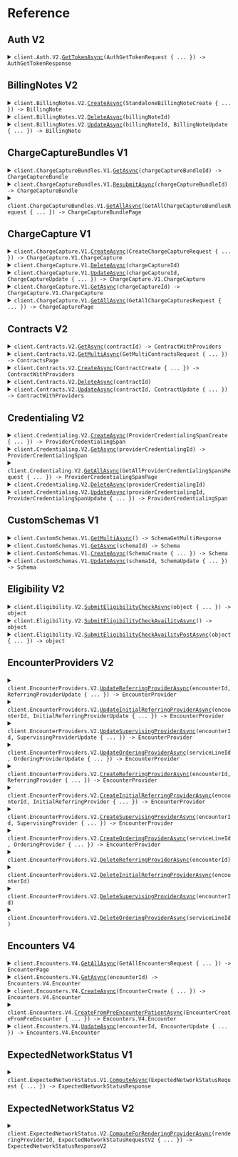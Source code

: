 # Reference
## Auth V2
<details><summary><code>client.Auth.V2.<a href="/src/Candid.Net/Auth/V2/V2Client.cs">GetTokenAsync</a>(AuthGetTokenRequest { ... }) -> AuthGetTokenResponse</code></summary>
<dl>
<dd>

#### 📝 Description

<dl>
<dd>

<dl>
<dd>

<Callout intent="info">
Candid Health SDKs automatically handle authentication workflows after configuring them with the `client_id` and
`client_secret`.
</Callout>

Candid Health utilizes the [OAuth 2.0 bearer token authentication scheme](https://developer.mozilla.org/en-US/docs/Web/HTTP/Authentication) in our auth flow. You obtain the bearer token for all
subsequent API requests via the `/auth/token` endpoint defined below, which requires you to provide your `client_id` and `client_secret`. Your `client_id` and `client_secret` can be [generated](https://support.joincandidhealth.com/hc/en-us/articles/23065219476244--Generating-Candid-API-Keys) from the "Users & Credentials" tab by your org admin.

The bearer token is a signed [JWT](https://jwt.io/). The public key for the JWT can be found [here](https://candidhealth.auth0.com/pem) for any verification workflows.

The bearer token should be provided in the `Authorization` header for all subsequent API calls.

<Callout intent="warning">
The bearer token expires 5 hours after it has been created. After it has expired, the client will receive an "HTTP 401
Unauthorized" error, at which point the client should generate a new token. It is important that tokens be reused between
requests; if the client attempts to generate a token too often, it will be rate-limited and will receive an `HTTP 429 Too Many Requests` error.
</Callout>
</dd>
</dl>
</dd>
</dl>

#### 🔌 Usage

<dl>
<dd>

<dl>
<dd>

```csharp
await client.Auth.V2.GetTokenAsync(
    new AuthGetTokenRequest { ClientId = "YOUR_CLIENT_ID", ClientSecret = "YOUR_CLIENT_SECRET" }
);
```
</dd>
</dl>
</dd>
</dl>

#### ⚙️ Parameters

<dl>
<dd>

<dl>
<dd>

**request:** `AuthGetTokenRequest` 
    
</dd>
</dl>
</dd>
</dl>


</dd>
</dl>
</details>

## BillingNotes V2
<details><summary><code>client.BillingNotes.V2.<a href="/src/Candid.Net/BillingNotes/V2/V2Client.cs">CreateAsync</a>(StandaloneBillingNoteCreate { ... }) -> BillingNote</code></summary>
<dl>
<dd>

#### 🔌 Usage

<dl>
<dd>

<dl>
<dd>

```csharp
await client.BillingNotes.V2.CreateAsync(
    new StandaloneBillingNoteCreate
    {
        EncounterId = "d5e9c84f-c2b2-4bf4-b4b0-7ffd7a9ffc32",
        Text = "string",
    }
);
```
</dd>
</dl>
</dd>
</dl>

#### ⚙️ Parameters

<dl>
<dd>

<dl>
<dd>

**request:** `StandaloneBillingNoteCreate` 
    
</dd>
</dl>
</dd>
</dl>


</dd>
</dl>
</details>

<details><summary><code>client.BillingNotes.V2.<a href="/src/Candid.Net/BillingNotes/V2/V2Client.cs">DeleteAsync</a>(billingNoteId)</code></summary>
<dl>
<dd>

#### 🔌 Usage

<dl>
<dd>

<dl>
<dd>

```csharp
await client.BillingNotes.V2.DeleteAsync("d5e9c84f-c2b2-4bf4-b4b0-7ffd7a9ffc32");
```
</dd>
</dl>
</dd>
</dl>

#### ⚙️ Parameters

<dl>
<dd>

<dl>
<dd>

**billingNoteId:** `string` 
    
</dd>
</dl>
</dd>
</dl>


</dd>
</dl>
</details>

<details><summary><code>client.BillingNotes.V2.<a href="/src/Candid.Net/BillingNotes/V2/V2Client.cs">UpdateAsync</a>(billingNoteId, BillingNoteUpdate { ... }) -> BillingNote</code></summary>
<dl>
<dd>

#### 🔌 Usage

<dl>
<dd>

<dl>
<dd>

```csharp
await client.BillingNotes.V2.UpdateAsync(
    "d5e9c84f-c2b2-4bf4-b4b0-7ffd7a9ffc32",
    new BillingNoteUpdate { Text = "string" }
);
```
</dd>
</dl>
</dd>
</dl>

#### ⚙️ Parameters

<dl>
<dd>

<dl>
<dd>

**billingNoteId:** `string` 
    
</dd>
</dl>

<dl>
<dd>

**request:** `BillingNoteUpdate` 
    
</dd>
</dl>
</dd>
</dl>


</dd>
</dl>
</details>

## ChargeCaptureBundles V1
<details><summary><code>client.ChargeCaptureBundles.V1.<a href="/src/Candid.Net/ChargeCaptureBundles/V1/V1Client.cs">GetAsync</a>(chargeCaptureBundleId) -> ChargeCaptureBundle</code></summary>
<dl>
<dd>

#### 🔌 Usage

<dl>
<dd>

<dl>
<dd>

```csharp
await client.ChargeCaptureBundles.V1.GetAsync("d5e9c84f-c2b2-4bf4-b4b0-7ffd7a9ffc32");
```
</dd>
</dl>
</dd>
</dl>

#### ⚙️ Parameters

<dl>
<dd>

<dl>
<dd>

**chargeCaptureBundleId:** `string` 
    
</dd>
</dl>
</dd>
</dl>


</dd>
</dl>
</details>

<details><summary><code>client.ChargeCaptureBundles.V1.<a href="/src/Candid.Net/ChargeCaptureBundles/V1/V1Client.cs">ResubmitAsync</a>(chargeCaptureBundleId) -> ChargeCaptureBundle</code></summary>
<dl>
<dd>

#### 🔌 Usage

<dl>
<dd>

<dl>
<dd>

```csharp
await client.ChargeCaptureBundles.V1.ResubmitAsync("d5e9c84f-c2b2-4bf4-b4b0-7ffd7a9ffc32");
```
</dd>
</dl>
</dd>
</dl>

#### ⚙️ Parameters

<dl>
<dd>

<dl>
<dd>

**chargeCaptureBundleId:** `string` 
    
</dd>
</dl>
</dd>
</dl>


</dd>
</dl>
</details>

<details><summary><code>client.ChargeCaptureBundles.V1.<a href="/src/Candid.Net/ChargeCaptureBundles/V1/V1Client.cs">GetAllAsync</a>(GetAllChargeCaptureBundlesRequest { ... }) -> ChargeCaptureBundlePage</code></summary>
<dl>
<dd>

#### 🔌 Usage

<dl>
<dd>

<dl>
<dd>

```csharp
await client.ChargeCaptureBundles.V1.GetAllAsync(
    new GetAllChargeCaptureBundlesRequest
    {
        Limit = 1,
        PageToken = "eyJ0b2tlbiI6IjEiLCJwYWdlX3Rva2VuIjoiMiJ9",
        PatientExternalId = "string",
        BundleStatus = ChargeCaptureBundleStatus.InProgress,
        ChargeStatus = ChargeCaptureStatus.Planned,
        ChargeExternalId = "string",
        DateOfService = new DateOnly(2023, 1, 15),
    }
);
```
</dd>
</dl>
</dd>
</dl>

#### ⚙️ Parameters

<dl>
<dd>

<dl>
<dd>

**request:** `GetAllChargeCaptureBundlesRequest` 
    
</dd>
</dl>
</dd>
</dl>


</dd>
</dl>
</details>

## ChargeCapture V1
<details><summary><code>client.ChargeCapture.V1.<a href="/src/Candid.Net/ChargeCapture/V1/V1Client.cs">CreateAsync</a>(CreateChargeCaptureRequest { ... }) -> ChargeCapture.V1.ChargeCapture</code></summary>
<dl>
<dd>

#### 🔌 Usage

<dl>
<dd>

<dl>
<dd>

```csharp
await client.ChargeCapture.V1.CreateAsync(
    new CreateChargeCaptureRequest
    {
        Data = new ChargeCaptureData(),
        ChargeExternalId = "string",
        EhrSourceUrl = "string",
        DateOfService = new DateOnly(2023, 1, 15),
        PatientExternalId = "string",
        Status = ChargeCaptureStatus.Planned,
    }
);
```
</dd>
</dl>
</dd>
</dl>

#### ⚙️ Parameters

<dl>
<dd>

<dl>
<dd>

**request:** `CreateChargeCaptureRequest` 
    
</dd>
</dl>
</dd>
</dl>


</dd>
</dl>
</details>

<details><summary><code>client.ChargeCapture.V1.<a href="/src/Candid.Net/ChargeCapture/V1/V1Client.cs">DeleteAsync</a>(chargeCaptureId)</code></summary>
<dl>
<dd>

#### 🔌 Usage

<dl>
<dd>

<dl>
<dd>

```csharp
await client.ChargeCapture.V1.DeleteAsync("d5e9c84f-c2b2-4bf4-b4b0-7ffd7a9ffc32");
```
</dd>
</dl>
</dd>
</dl>

#### ⚙️ Parameters

<dl>
<dd>

<dl>
<dd>

**chargeCaptureId:** `string` 
    
</dd>
</dl>
</dd>
</dl>


</dd>
</dl>
</details>

<details><summary><code>client.ChargeCapture.V1.<a href="/src/Candid.Net/ChargeCapture/V1/V1Client.cs">UpdateAsync</a>(chargeCaptureId, ChargeCaptureUpdate { ... }) -> ChargeCapture.V1.ChargeCapture</code></summary>
<dl>
<dd>

#### 🔌 Usage

<dl>
<dd>

<dl>
<dd>

```csharp
await client.ChargeCapture.V1.UpdateAsync(
    "d5e9c84f-c2b2-4bf4-b4b0-7ffd7a9ffc32",
    new ChargeCaptureUpdate
    {
        Data = new ChargeCaptureData(),
        ChargeExternalId = "string",
        EhrSourceUrl = "string",
        PatientExternalId = "string",
        Status = ChargeCaptureStatus.Planned,
        DateOfService = new DateOnly(2023, 1, 15),
    }
);
```
</dd>
</dl>
</dd>
</dl>

#### ⚙️ Parameters

<dl>
<dd>

<dl>
<dd>

**chargeCaptureId:** `string` 
    
</dd>
</dl>

<dl>
<dd>

**request:** `ChargeCaptureUpdate` 
    
</dd>
</dl>
</dd>
</dl>


</dd>
</dl>
</details>

<details><summary><code>client.ChargeCapture.V1.<a href="/src/Candid.Net/ChargeCapture/V1/V1Client.cs">GetAsync</a>(chargeCaptureId) -> ChargeCapture.V1.ChargeCapture</code></summary>
<dl>
<dd>

#### 🔌 Usage

<dl>
<dd>

<dl>
<dd>

```csharp
await client.ChargeCapture.V1.GetAsync("d5e9c84f-c2b2-4bf4-b4b0-7ffd7a9ffc32");
```
</dd>
</dl>
</dd>
</dl>

#### ⚙️ Parameters

<dl>
<dd>

<dl>
<dd>

**chargeCaptureId:** `string` 
    
</dd>
</dl>
</dd>
</dl>


</dd>
</dl>
</details>

<details><summary><code>client.ChargeCapture.V1.<a href="/src/Candid.Net/ChargeCapture/V1/V1Client.cs">GetAllAsync</a>(GetAllChargeCapturesRequest { ... }) -> ChargeCapturePage</code></summary>
<dl>
<dd>

#### 🔌 Usage

<dl>
<dd>

<dl>
<dd>

```csharp
await client.ChargeCapture.V1.GetAllAsync(
    new GetAllChargeCapturesRequest
    {
        Limit = 1,
        PageToken = "eyJ0b2tlbiI6IjEiLCJwYWdlX3Rva2VuIjoiMiJ9",
        PatientExternalId = "string",
        Status = ChargeCaptureStatus.Planned,
        ChargeExternalId = "string",
        DateOfService = new DateOnly(2023, 1, 15),
    }
);
```
</dd>
</dl>
</dd>
</dl>

#### ⚙️ Parameters

<dl>
<dd>

<dl>
<dd>

**request:** `GetAllChargeCapturesRequest` 
    
</dd>
</dl>
</dd>
</dl>


</dd>
</dl>
</details>

## Contracts V2
<details><summary><code>client.Contracts.V2.<a href="/src/Candid.Net/Contracts/V2/V2Client.cs">GetAsync</a>(contractId) -> ContractWithProviders</code></summary>
<dl>
<dd>

#### 🔌 Usage

<dl>
<dd>

<dl>
<dd>

```csharp
await client.Contracts.V2.GetAsync("d5e9c84f-c2b2-4bf4-b4b0-7ffd7a9ffc32");
```
</dd>
</dl>
</dd>
</dl>

#### ⚙️ Parameters

<dl>
<dd>

<dl>
<dd>

**contractId:** `string` 
    
</dd>
</dl>
</dd>
</dl>


</dd>
</dl>
</details>

<details><summary><code>client.Contracts.V2.<a href="/src/Candid.Net/Contracts/V2/V2Client.cs">GetMultiAsync</a>(GetMultiContractsRequest { ... }) -> ContractsPage</code></summary>
<dl>
<dd>

#### 🔌 Usage

<dl>
<dd>

<dl>
<dd>

```csharp
await client.Contracts.V2.GetMultiAsync(
    new GetMultiContractsRequest
    {
        PageToken = "eyJ0b2tlbiI6IjEiLCJwYWdlX3Rva2VuIjoiMiJ9",
        Limit = 1,
        ContractingProviderId = "d5e9c84f-c2b2-4bf4-b4b0-7ffd7a9ffc32",
        RenderingProviderIds = ["d5e9c84f-c2b2-4bf4-b4b0-7ffd7a9ffc32"],
        PayerNames = ["string"],
        States = [State.Aa],
        ContractStatus = ContractStatus.Pending,
    }
);
```
</dd>
</dl>
</dd>
</dl>

#### ⚙️ Parameters

<dl>
<dd>

<dl>
<dd>

**request:** `GetMultiContractsRequest` 
    
</dd>
</dl>
</dd>
</dl>


</dd>
</dl>
</details>

<details><summary><code>client.Contracts.V2.<a href="/src/Candid.Net/Contracts/V2/V2Client.cs">CreateAsync</a>(ContractCreate { ... }) -> ContractWithProviders</code></summary>
<dl>
<dd>

#### 📝 Description

<dl>
<dd>

<dl>
<dd>

Creates a new contract within the user's current organization
</dd>
</dl>
</dd>
</dl>

#### 🔌 Usage

<dl>
<dd>

<dl>
<dd>

```csharp
await client.Contracts.V2.CreateAsync(
    new ContractCreate
    {
        ContractingProviderId = "d5e9c84f-c2b2-4bf4-b4b0-7ffd7a9ffc32",
        RenderingProviderIds = new HashSet<string>() { "d5e9c84f-c2b2-4bf4-b4b0-7ffd7a9ffc32" },
        PayerUuid = "d5e9c84f-c2b2-4bf4-b4b0-7ffd7a9ffc32",
        EffectiveDate = "string",
        ExpirationDate = "string",
        Regions = new RegionStates(),
        ContractStatus = ContractStatus.Pending,
        AuthorizedSignatory = new AuthorizedSignatory
        {
            FirstName = "string",
            LastName = "string",
            Title = "string",
            Email = "string",
            Phone = "string",
            Fax = "string",
        },
        CommercialInsuranceTypes = "no-properties-union",
        MedicareInsuranceTypes = "no-properties-union",
        MedicaidInsuranceTypes = "no-properties-union",
    }
);
```
</dd>
</dl>
</dd>
</dl>

#### ⚙️ Parameters

<dl>
<dd>

<dl>
<dd>

**request:** `ContractCreate` 
    
</dd>
</dl>
</dd>
</dl>


</dd>
</dl>
</details>

<details><summary><code>client.Contracts.V2.<a href="/src/Candid.Net/Contracts/V2/V2Client.cs">DeleteAsync</a>(contractId)</code></summary>
<dl>
<dd>

#### 🔌 Usage

<dl>
<dd>

<dl>
<dd>

```csharp
await client.Contracts.V2.DeleteAsync("d5e9c84f-c2b2-4bf4-b4b0-7ffd7a9ffc32");
```
</dd>
</dl>
</dd>
</dl>

#### ⚙️ Parameters

<dl>
<dd>

<dl>
<dd>

**contractId:** `string` 
    
</dd>
</dl>
</dd>
</dl>


</dd>
</dl>
</details>

<details><summary><code>client.Contracts.V2.<a href="/src/Candid.Net/Contracts/V2/V2Client.cs">UpdateAsync</a>(contractId, ContractUpdate { ... }) -> ContractWithProviders</code></summary>
<dl>
<dd>

#### 🔌 Usage

<dl>
<dd>

<dl>
<dd>

```csharp
await client.Contracts.V2.UpdateAsync(
    "d5e9c84f-c2b2-4bf4-b4b0-7ffd7a9ffc32",
    new ContractUpdate
    {
        RenderingProviderIds = new HashSet<string>() { "d5e9c84f-c2b2-4bf4-b4b0-7ffd7a9ffc32" },
        EffectiveDate = "string",
        ExpirationDate = "string",
        Regions = new RegionStates { States = new List<State>() { State.Aa } },
        ContractStatus = ContractStatus.Pending,
        AuthorizedSignatory = new AuthorizedSignatory
        {
            FirstName = "string",
            LastName = "string",
            Title = "string",
            Email = "string",
            Phone = "string",
            Fax = "string",
        },
        CommercialInsuranceTypes = "no-properties-union",
        MedicareInsuranceTypes = "no-properties-union",
        MedicaidInsuranceTypes = "no-properties-union",
    }
);
```
</dd>
</dl>
</dd>
</dl>

#### ⚙️ Parameters

<dl>
<dd>

<dl>
<dd>

**contractId:** `string` 
    
</dd>
</dl>

<dl>
<dd>

**request:** `ContractUpdate` 
    
</dd>
</dl>
</dd>
</dl>


</dd>
</dl>
</details>

## Credentialing V2
<details><summary><code>client.Credentialing.V2.<a href="/src/Candid.Net/Credentialing/V2/V2Client.cs">CreateAsync</a>(ProviderCredentialingSpanCreate { ... }) -> ProviderCredentialingSpan</code></summary>
<dl>
<dd>

#### 🔌 Usage

<dl>
<dd>

<dl>
<dd>

```csharp
await client.Credentialing.V2.CreateAsync(
    new ProviderCredentialingSpanCreate
    {
        RenderingProviderId = "d5e9c84f-c2b2-4bf4-b4b0-7ffd7a9ffc32",
        ContractingProviderId = "d5e9c84f-c2b2-4bf4-b4b0-7ffd7a9ffc32",
        PayerUuid = "d5e9c84f-c2b2-4bf4-b4b0-7ffd7a9ffc32",
        StartDate = new DateOnly(2023, 1, 15),
        EndDate = new DateOnly(2023, 1, 15),
        Regions = new RegionStates { States = new List<State>() { State.Aa } },
        SubmittedDate = new DateOnly(2023, 1, 15),
        PayerLoadedDate = new DateOnly(2023, 1, 15),
    }
);
```
</dd>
</dl>
</dd>
</dl>

#### ⚙️ Parameters

<dl>
<dd>

<dl>
<dd>

**request:** `ProviderCredentialingSpanCreate` 
    
</dd>
</dl>
</dd>
</dl>


</dd>
</dl>
</details>

<details><summary><code>client.Credentialing.V2.<a href="/src/Candid.Net/Credentialing/V2/V2Client.cs">GetAsync</a>(providerCredentialingId) -> ProviderCredentialingSpan</code></summary>
<dl>
<dd>

#### 🔌 Usage

<dl>
<dd>

<dl>
<dd>

```csharp
await client.Credentialing.V2.GetAsync("d5e9c84f-c2b2-4bf4-b4b0-7ffd7a9ffc32");
```
</dd>
</dl>
</dd>
</dl>

#### ⚙️ Parameters

<dl>
<dd>

<dl>
<dd>

**providerCredentialingId:** `string` 
    
</dd>
</dl>
</dd>
</dl>


</dd>
</dl>
</details>

<details><summary><code>client.Credentialing.V2.<a href="/src/Candid.Net/Credentialing/V2/V2Client.cs">GetAllAsync</a>(GetAllProviderCredentialingSpansRequest { ... }) -> ProviderCredentialingSpanPage</code></summary>
<dl>
<dd>

#### 🔌 Usage

<dl>
<dd>

<dl>
<dd>

```csharp
await client.Credentialing.V2.GetAllAsync(
    new GetAllProviderCredentialingSpansRequest
    {
        Limit = 1,
        PageToken = "eyJ0b2tlbiI6IjEiLCJwYWdlX3Rva2VuIjoiMiJ9",
        PayerUuid = "d5e9c84f-c2b2-4bf4-b4b0-7ffd7a9ffc32",
        ProviderId = "d5e9c84f-c2b2-4bf4-b4b0-7ffd7a9ffc32",
        AsRenderingProvider = true,
        AsContractingProvider = true,
    }
);
```
</dd>
</dl>
</dd>
</dl>

#### ⚙️ Parameters

<dl>
<dd>

<dl>
<dd>

**request:** `GetAllProviderCredentialingSpansRequest` 
    
</dd>
</dl>
</dd>
</dl>


</dd>
</dl>
</details>

<details><summary><code>client.Credentialing.V2.<a href="/src/Candid.Net/Credentialing/V2/V2Client.cs">DeleteAsync</a>(providerCredentialingId)</code></summary>
<dl>
<dd>

#### 📝 Description

<dl>
<dd>

<dl>
<dd>

Soft deletes a credentialing span rate from the system.
</dd>
</dl>
</dd>
</dl>

#### 🔌 Usage

<dl>
<dd>

<dl>
<dd>

```csharp
await client.Credentialing.V2.DeleteAsync("d5e9c84f-c2b2-4bf4-b4b0-7ffd7a9ffc32");
```
</dd>
</dl>
</dd>
</dl>

#### ⚙️ Parameters

<dl>
<dd>

<dl>
<dd>

**providerCredentialingId:** `string` 
    
</dd>
</dl>
</dd>
</dl>


</dd>
</dl>
</details>

<details><summary><code>client.Credentialing.V2.<a href="/src/Candid.Net/Credentialing/V2/V2Client.cs">UpdateAsync</a>(providerCredentialingId, ProviderCredentialingSpanUpdate { ... }) -> ProviderCredentialingSpan</code></summary>
<dl>
<dd>

#### 🔌 Usage

<dl>
<dd>

<dl>
<dd>

```csharp
await client.Credentialing.V2.UpdateAsync(
    "d5e9c84f-c2b2-4bf4-b4b0-7ffd7a9ffc32",
    new ProviderCredentialingSpanUpdate
    {
        ContractingProviderId = "d5e9c84f-c2b2-4bf4-b4b0-7ffd7a9ffc32",
        PayerUuid = "d5e9c84f-c2b2-4bf4-b4b0-7ffd7a9ffc32",
        StartDate = new DateOnly(2023, 1, 15),
        EndDate = new DateOnly(2023, 1, 15),
        Regions = new RegionStates { States = new List<State>() { State.Aa } },
        SubmittedDate = new DateOnly(2023, 1, 15),
        PayerLoadedDate = new DateOnly(2023, 1, 15),
    }
);
```
</dd>
</dl>
</dd>
</dl>

#### ⚙️ Parameters

<dl>
<dd>

<dl>
<dd>

**providerCredentialingId:** `string` 
    
</dd>
</dl>

<dl>
<dd>

**request:** `ProviderCredentialingSpanUpdate` 
    
</dd>
</dl>
</dd>
</dl>


</dd>
</dl>
</details>

## CustomSchemas V1
<details><summary><code>client.CustomSchemas.V1.<a href="/src/Candid.Net/CustomSchemas/V1/V1Client.cs">GetMultiAsync</a>() -> SchemaGetMultiResponse</code></summary>
<dl>
<dd>

#### 📝 Description

<dl>
<dd>

<dl>
<dd>

Returns all custom schemas.
</dd>
</dl>
</dd>
</dl>

#### 🔌 Usage

<dl>
<dd>

<dl>
<dd>

```csharp
await client.CustomSchemas.V1.GetMultiAsync();
```
</dd>
</dl>
</dd>
</dl>


</dd>
</dl>
</details>

<details><summary><code>client.CustomSchemas.V1.<a href="/src/Candid.Net/CustomSchemas/V1/V1Client.cs">GetAsync</a>(schemaId) -> Schema</code></summary>
<dl>
<dd>

#### 📝 Description

<dl>
<dd>

<dl>
<dd>

Return a custom schema with a given ID.
</dd>
</dl>
</dd>
</dl>

#### 🔌 Usage

<dl>
<dd>

<dl>
<dd>

```csharp
await client.CustomSchemas.V1.GetAsync("ec096b13-f80a-471d-aaeb-54b021c9d582");
```
</dd>
</dl>
</dd>
</dl>

#### ⚙️ Parameters

<dl>
<dd>

<dl>
<dd>

**schemaId:** `string` 
    
</dd>
</dl>
</dd>
</dl>


</dd>
</dl>
</details>

<details><summary><code>client.CustomSchemas.V1.<a href="/src/Candid.Net/CustomSchemas/V1/V1Client.cs">CreateAsync</a>(SchemaCreate { ... }) -> Schema</code></summary>
<dl>
<dd>

#### 📝 Description

<dl>
<dd>

<dl>
<dd>

Create custom schema with a set of typed keys. Schema keys can be referenced as inputs in user-configurable rules in the Rules
Engine, and key-value pairs can be attached to claims via the Encounters API.
</dd>
</dl>
</dd>
</dl>

#### 🔌 Usage

<dl>
<dd>

<dl>
<dd>

```csharp
await client.CustomSchemas.V1.CreateAsync(
    new SchemaCreate
    {
        Name = "General Medicine",
        Description = "Values associated with a generic visit",
        Fields = new List<SchemaField>()
        {
            new SchemaField { Key = "provider_category", Type = Primitive.String },
            new SchemaField { Key = "is_urgent_care", Type = Primitive.Boolean },
            new SchemaField { Key = "bmi", Type = Primitive.Double },
            new SchemaField { Key = "age", Type = Primitive.Integer },
        },
    }
);
```
</dd>
</dl>
</dd>
</dl>

#### ⚙️ Parameters

<dl>
<dd>

<dl>
<dd>

**request:** `SchemaCreate` 
    
</dd>
</dl>
</dd>
</dl>


</dd>
</dl>
</details>

<details><summary><code>client.CustomSchemas.V1.<a href="/src/Candid.Net/CustomSchemas/V1/V1Client.cs">UpdateAsync</a>(schemaId, SchemaUpdate { ... }) -> Schema</code></summary>
<dl>
<dd>

#### 📝 Description

<dl>
<dd>

<dl>
<dd>

Update the name, description, or keys on a preexisting schema.
</dd>
</dl>
</dd>
</dl>

#### 🔌 Usage

<dl>
<dd>

<dl>
<dd>

```csharp
await client.CustomSchemas.V1.UpdateAsync(
    "ec096b13-f80a-471d-aaeb-54b021c9d582",
    new SchemaUpdate
    {
        Name = "General Medicine and Health",
        Description = "Values collected during all visits",
        FieldsToAdd = new List<SchemaField>()
        {
            new SchemaField { Key = "visit_type", Type = Primitive.String },
        },
    }
);
```
</dd>
</dl>
</dd>
</dl>

#### ⚙️ Parameters

<dl>
<dd>

<dl>
<dd>

**schemaId:** `string` 
    
</dd>
</dl>

<dl>
<dd>

**request:** `SchemaUpdate` 
    
</dd>
</dl>
</dd>
</dl>


</dd>
</dl>
</details>

## Eligibility V2
<details><summary><code>client.Eligibility.V2.<a href="/src/Candid.Net/Eligibility/V2/V2Client.cs">SubmitEligibilityCheckAsync</a>(object { ... }) -> object</code></summary>
<dl>
<dd>

#### 📝 Description

<dl>
<dd>

<dl>
<dd>

<Tip>Candid is deprecating support for this endpoint. It is instead recommended to use [Candid's Stedi passthrough endpoint](https://docs.joincandidhealth.com/api-reference/eligibility-checks/v-1/post).
For assistance with the transition, please reference the [Transitioning to Candid's New Eligibility Endpoint](https://support.joincandidhealth.com/hc/en-us/articles/34918552872980) document in the Candid Support Center.</Tip>

This API is a wrapper around Change Healthcare's eligibility API. Below are some helpful documentation links:

- [Change Healthcare - Guides: Contents of the Eligibility Request Body](https://developers.changehealthcare.com/eligibilityandclaims/docs/contents-of-the-eligibility-request-body)
- [Change Healthcare - Guides: Use "Bare Minimum" Eligibility Requests](https://developers.changehealthcare.com/eligibilityandclaims/docs/use-bare-minimum-eligibility-requests)
- [Change Healthcare - Guides: Contents of the Eligibility Response](https://developers.changehealthcare.com/eligibilityandclaims/docs/contents-of-the-eligibility-response)
- [Change Healthcare - Guides: Eligibility JSON-to-EDI API Contents](https://developers.changehealthcare.com/eligibilityandclaims/docs/eligibility-json-to-edi-api-contents)
- [Change Healthcare - Guides: Eligibility Error Messages](https://developers.changehealthcare.com/eligibilityandclaims/docs/eligibility-error-messages)
- [Change Healthcare - Guides: FAQ](https://developers.changehealthcare.com/eligibilityandclaims/docs/frequently-asked-questions)
- [Change Healthcare - Guides: Eligibility FAQs](https://developers.changehealthcare.com/eligibilityandclaims/docs/eligibility-api-requests)
- [Change Healthcare - Guides: Sandbox API Values and Test Responses](https://developers.changehealthcare.com/eligibilityandclaims/docs/eligibility-sandbox-api-values-and-test-responses)
- [Change Healthcare - Guides: Sandbox Predefined Fields and Values](https://developers.changehealthcare.com/eligibilityandclaims/docs/sandbox-predefined-fields-and-values)
- [Change Healthcare - Guides: Using Test Payers in the Sandbox](https://developers.changehealthcare.com/eligibilityandclaims/docs/use-the-test-payers-in-the-sandbox-api)

A schema of the response object can be found here: [Change Healthcare Docs](https://developers.changehealthcare.com/eligibilityandclaims/reference/medicaleligibility)
</dd>
</dl>
</dd>
</dl>

#### 🔌 Usage

<dl>
<dd>

<dl>
<dd>

```csharp
await client.Eligibility.V2.SubmitEligibilityCheckAsync(
    new Dictionary<object, object?>() { { "key", "value" } }
);
```
</dd>
</dl>
</dd>
</dl>

#### ⚙️ Parameters

<dl>
<dd>

<dl>
<dd>

**request:** `object` 
    
</dd>
</dl>
</dd>
</dl>


</dd>
</dl>
</details>

<details><summary><code>client.Eligibility.V2.<a href="/src/Candid.Net/Eligibility/V2/V2Client.cs">SubmitEligibilityCheckAvailityAsync</a>() -> object</code></summary>
<dl>
<dd>

#### 📝 Description

<dl>
<dd>

<dl>
<dd>

<Tip>Candid is deprecating support for this endpoint. It is instead recommended to use [Candid's Stedi passthrough endpoint](https://docs.joincandidhealth.com/api-reference/eligibility-checks/v-1/post).
For assistance with the transition, please reference the [Transitioning to Candid's New Eligibility Endpoint](https://support.joincandidhealth.com/hc/en-us/articles/34918552872980) document in the Candid Support Center.</Tip>

**Availity has transitioned their GET endpoint to a POST endpoint. Candid has updated their pass-through integration to enable backwards compatibility for the GET endpoint so that customers do not have to immediately update their integrations.**

**Candid recommends integrations with the [POST endpoint](https://docs.joincandidhealth.com/api-reference/eligibility/v-2/submit-eligibility-check-availity-post) to ensure the best possible integration experience. Given the transition, Availity’s documentation will be out of sync with this endpoint.**

If you'd like access to this endpoint, please reach out to support@joincandidhealth.com with the subject line "Action: Activate Availity Eligibility API Endpoint

This API is a wrapper around Availity's coverages API. Below are some helpful documentation links:

- [Availity - Coverages 1.0.0 API](https://developer.availity.com/partner/documentation#c_coverages_references)
- [Candid Availity Eligibility Integration Guide](https://support.joincandidhealth.com/hc/en-us/articles/24218441631892--Availity-Eligibility-Integration-Guide)

A schema of the response object can be found here: [Availity Docs](https://developer.availity.com/partner/product/191210/api/190898#/Coverages_100/operation/%2Fcoverages%2F{id}/get)

- Note Availity requires a free developer account to access this documentation.

Check connection status of Availity API and partners here:

- [Availity Trading Partner Connection Status](https://www.availity.com/status/)
</dd>
</dl>
</dd>
</dl>

#### 🔌 Usage

<dl>
<dd>

<dl>
<dd>

```csharp
await client.Eligibility.V2.SubmitEligibilityCheckAvailityAsync();
```
</dd>
</dl>
</dd>
</dl>


</dd>
</dl>
</details>

<details><summary><code>client.Eligibility.V2.<a href="/src/Candid.Net/Eligibility/V2/V2Client.cs">SubmitEligibilityCheckAvailityPostAsync</a>(object { ... }) -> object</code></summary>
<dl>
<dd>

#### 📝 Description

<dl>
<dd>

<dl>
<dd>

<Tip>Candid is deprecating support for this endpoint. It is instead recommended to use [Candid's Stedi passthrough endpoint](https://docs.joincandidhealth.com/api-reference/eligibility-checks/v-1/post).
For assistance with the transition, please reference the [Transitioning to Candid's New Eligibility Endpoint](https://support.joincandidhealth.com/hc/en-us/articles/34918552872980) document in the Candid Support Center.</Tip>

If you'd like access to this endpoint, please reach out to support@joincandidhealth.com with the subject line "Action: Activate Availity Eligibility API Endpoint

This API is a wrapper around Availity's coverages API. Below are some helpful documentation links:

- [Availity - Coverages 1.0.0 API](https://developer.availity.com/partner/documentation#c_coverages_references)
- [Candid Availity Eligibility Integration Guide](https://support.joincandidhealth.com/hc/en-us/articles/24218441631892--Availity-Eligibility-Integration-Guide)

A schema of the response object can be found here: [Availity Docs](https://developer.availity.com/partner/product/191210/api/190898#/Coverages_100/operation/%2Fcoverages%2F{id}/get)

- Note Availity requires a free developer account to access this documentation.

Check connection status of Availity API and partners here:

- [Availity Trading Partner Connection Status](https://www.availity.com/status/)
</dd>
</dl>
</dd>
</dl>

#### 🔌 Usage

<dl>
<dd>

<dl>
<dd>

```csharp
await client.Eligibility.V2.SubmitEligibilityCheckAvailityPostAsync(
    new Dictionary<object, object?>() { { "key", "value" } }
);
```
</dd>
</dl>
</dd>
</dl>

#### ⚙️ Parameters

<dl>
<dd>

<dl>
<dd>

**request:** `object` 
    
</dd>
</dl>
</dd>
</dl>


</dd>
</dl>
</details>

## EncounterProviders V2
<details><summary><code>client.EncounterProviders.V2.<a href="/src/Candid.Net/EncounterProviders/V2/V2Client.cs">UpdateReferringProviderAsync</a>(encounterId, ReferringProviderUpdate { ... }) -> EncounterProvider</code></summary>
<dl>
<dd>

#### 🔌 Usage

<dl>
<dd>

<dl>
<dd>

```csharp
await client.EncounterProviders.V2.UpdateReferringProviderAsync(
    "d5e9c84f-c2b2-4bf4-b4b0-7ffd7a9ffc32",
    new ReferringProviderUpdate
    {
        Npi = "string",
        TaxonomyCode = "string",
        Address = new StreetAddressLongZip
        {
            Address1 = "123 Main St",
            Address2 = "Apt 1",
            City = "New York",
            State = State.Ny,
            ZipCode = "10001",
            ZipPlusFourCode = "1234",
        },
        FirstName = "string",
        LastName = "string",
        OrganizationName = "string",
    }
);
```
</dd>
</dl>
</dd>
</dl>

#### ⚙️ Parameters

<dl>
<dd>

<dl>
<dd>

**encounterId:** `string` 
    
</dd>
</dl>

<dl>
<dd>

**request:** `ReferringProviderUpdate` 
    
</dd>
</dl>
</dd>
</dl>


</dd>
</dl>
</details>

<details><summary><code>client.EncounterProviders.V2.<a href="/src/Candid.Net/EncounterProviders/V2/V2Client.cs">UpdateInitialReferringProviderAsync</a>(encounterId, InitialReferringProviderUpdate { ... }) -> EncounterProvider</code></summary>
<dl>
<dd>

#### 🔌 Usage

<dl>
<dd>

<dl>
<dd>

```csharp
await client.EncounterProviders.V2.UpdateInitialReferringProviderAsync(
    "d5e9c84f-c2b2-4bf4-b4b0-7ffd7a9ffc32",
    new InitialReferringProviderUpdate
    {
        Npi = "string",
        TaxonomyCode = "string",
        Address = new StreetAddressLongZip
        {
            Address1 = "123 Main St",
            Address2 = "Apt 1",
            City = "New York",
            State = State.Ny,
            ZipCode = "10001",
            ZipPlusFourCode = "1234",
        },
        Qualifier = QualifierCode.Dq,
        FirstName = "string",
        LastName = "string",
        OrganizationName = "string",
    }
);
```
</dd>
</dl>
</dd>
</dl>

#### ⚙️ Parameters

<dl>
<dd>

<dl>
<dd>

**encounterId:** `string` 
    
</dd>
</dl>

<dl>
<dd>

**request:** `InitialReferringProviderUpdate` 
    
</dd>
</dl>
</dd>
</dl>


</dd>
</dl>
</details>

<details><summary><code>client.EncounterProviders.V2.<a href="/src/Candid.Net/EncounterProviders/V2/V2Client.cs">UpdateSupervisingProviderAsync</a>(encounterId, SupervisingProviderUpdate { ... }) -> EncounterProvider</code></summary>
<dl>
<dd>

#### 🔌 Usage

<dl>
<dd>

<dl>
<dd>

```csharp
await client.EncounterProviders.V2.UpdateSupervisingProviderAsync(
    "d5e9c84f-c2b2-4bf4-b4b0-7ffd7a9ffc32",
    new SupervisingProviderUpdate
    {
        Npi = "string",
        TaxonomyCode = "string",
        Address = new StreetAddressLongZip
        {
            Address1 = "123 Main St",
            Address2 = "Apt 1",
            City = "New York",
            State = State.Ny,
            ZipCode = "10001",
            ZipPlusFourCode = "1234",
        },
        FirstName = "string",
        LastName = "string",
        OrganizationName = "string",
    }
);
```
</dd>
</dl>
</dd>
</dl>

#### ⚙️ Parameters

<dl>
<dd>

<dl>
<dd>

**encounterId:** `string` 
    
</dd>
</dl>

<dl>
<dd>

**request:** `SupervisingProviderUpdate` 
    
</dd>
</dl>
</dd>
</dl>


</dd>
</dl>
</details>

<details><summary><code>client.EncounterProviders.V2.<a href="/src/Candid.Net/EncounterProviders/V2/V2Client.cs">UpdateOrderingProviderAsync</a>(serviceLineId, OrderingProviderUpdate { ... }) -> EncounterProvider</code></summary>
<dl>
<dd>

#### 🔌 Usage

<dl>
<dd>

<dl>
<dd>

```csharp
await client.EncounterProviders.V2.UpdateOrderingProviderAsync(
    "d5e9c84f-c2b2-4bf4-b4b0-7ffd7a9ffc32",
    new OrderingProviderUpdate
    {
        Npi = "string",
        TaxonomyCode = "string",
        Address = new StreetAddressLongZip
        {
            Address1 = "123 Main St",
            Address2 = "Apt 1",
            City = "New York",
            State = State.Ny,
            ZipCode = "10001",
            ZipPlusFourCode = "1234",
        },
        FirstName = "string",
        LastName = "string",
        OrganizationName = "string",
    }
);
```
</dd>
</dl>
</dd>
</dl>

#### ⚙️ Parameters

<dl>
<dd>

<dl>
<dd>

**serviceLineId:** `string` 
    
</dd>
</dl>

<dl>
<dd>

**request:** `OrderingProviderUpdate` 
    
</dd>
</dl>
</dd>
</dl>


</dd>
</dl>
</details>

<details><summary><code>client.EncounterProviders.V2.<a href="/src/Candid.Net/EncounterProviders/V2/V2Client.cs">CreateReferringProviderAsync</a>(encounterId, ReferringProvider { ... }) -> EncounterProvider</code></summary>
<dl>
<dd>

#### 🔌 Usage

<dl>
<dd>

<dl>
<dd>

```csharp
await client.EncounterProviders.V2.CreateReferringProviderAsync(
    "d5e9c84f-c2b2-4bf4-b4b0-7ffd7a9ffc32",
    new ReferringProvider
    {
        Npi = "string",
        TaxonomyCode = "string",
        Address = new StreetAddressLongZip
        {
            Address1 = "123 Main St",
            Address2 = "Apt 1",
            City = "New York",
            State = State.Ny,
            ZipCode = "10001",
            ZipPlusFourCode = "1234",
        },
        FirstName = "string",
        LastName = "string",
        OrganizationName = "string",
    }
);
```
</dd>
</dl>
</dd>
</dl>

#### ⚙️ Parameters

<dl>
<dd>

<dl>
<dd>

**encounterId:** `string` 
    
</dd>
</dl>

<dl>
<dd>

**request:** `ReferringProvider` 
    
</dd>
</dl>
</dd>
</dl>


</dd>
</dl>
</details>

<details><summary><code>client.EncounterProviders.V2.<a href="/src/Candid.Net/EncounterProviders/V2/V2Client.cs">CreateInitialReferringProviderAsync</a>(encounterId, InitialReferringProvider { ... }) -> EncounterProvider</code></summary>
<dl>
<dd>

#### 🔌 Usage

<dl>
<dd>

<dl>
<dd>

```csharp
await client.EncounterProviders.V2.CreateInitialReferringProviderAsync(
    "d5e9c84f-c2b2-4bf4-b4b0-7ffd7a9ffc32",
    new InitialReferringProvider
    {
        Npi = "string",
        TaxonomyCode = "string",
        Address = new StreetAddressLongZip
        {
            Address1 = "123 Main St",
            Address2 = "Apt 1",
            City = "New York",
            State = State.Ny,
            ZipCode = "10001",
            ZipPlusFourCode = "1234",
        },
        Qualifier = QualifierCode.Dq,
        FirstName = "string",
        LastName = "string",
        OrganizationName = "string",
    }
);
```
</dd>
</dl>
</dd>
</dl>

#### ⚙️ Parameters

<dl>
<dd>

<dl>
<dd>

**encounterId:** `string` 
    
</dd>
</dl>

<dl>
<dd>

**request:** `InitialReferringProvider` 
    
</dd>
</dl>
</dd>
</dl>


</dd>
</dl>
</details>

<details><summary><code>client.EncounterProviders.V2.<a href="/src/Candid.Net/EncounterProviders/V2/V2Client.cs">CreateSupervisingProviderAsync</a>(encounterId, SupervisingProvider { ... }) -> EncounterProvider</code></summary>
<dl>
<dd>

#### 🔌 Usage

<dl>
<dd>

<dl>
<dd>

```csharp
await client.EncounterProviders.V2.CreateSupervisingProviderAsync(
    "d5e9c84f-c2b2-4bf4-b4b0-7ffd7a9ffc32",
    new SupervisingProvider
    {
        Npi = "string",
        TaxonomyCode = "string",
        Address = new StreetAddressLongZip
        {
            Address1 = "123 Main St",
            Address2 = "Apt 1",
            City = "New York",
            State = State.Ny,
            ZipCode = "10001",
            ZipPlusFourCode = "1234",
        },
        FirstName = "string",
        LastName = "string",
        OrganizationName = "string",
    }
);
```
</dd>
</dl>
</dd>
</dl>

#### ⚙️ Parameters

<dl>
<dd>

<dl>
<dd>

**encounterId:** `string` 
    
</dd>
</dl>

<dl>
<dd>

**request:** `SupervisingProvider` 
    
</dd>
</dl>
</dd>
</dl>


</dd>
</dl>
</details>

<details><summary><code>client.EncounterProviders.V2.<a href="/src/Candid.Net/EncounterProviders/V2/V2Client.cs">CreateOrderingProviderAsync</a>(serviceLineId, OrderingProvider { ... }) -> EncounterProvider</code></summary>
<dl>
<dd>

#### 🔌 Usage

<dl>
<dd>

<dl>
<dd>

```csharp
await client.EncounterProviders.V2.CreateOrderingProviderAsync(
    "d5e9c84f-c2b2-4bf4-b4b0-7ffd7a9ffc32",
    new OrderingProvider
    {
        Npi = "string",
        TaxonomyCode = "string",
        Address = new StreetAddressLongZip
        {
            Address1 = "123 Main St",
            Address2 = "Apt 1",
            City = "New York",
            State = State.Ny,
            ZipCode = "10001",
            ZipPlusFourCode = "1234",
        },
        FirstName = "string",
        LastName = "string",
        OrganizationName = "string",
    }
);
```
</dd>
</dl>
</dd>
</dl>

#### ⚙️ Parameters

<dl>
<dd>

<dl>
<dd>

**serviceLineId:** `string` 
    
</dd>
</dl>

<dl>
<dd>

**request:** `OrderingProvider` 
    
</dd>
</dl>
</dd>
</dl>


</dd>
</dl>
</details>

<details><summary><code>client.EncounterProviders.V2.<a href="/src/Candid.Net/EncounterProviders/V2/V2Client.cs">DeleteReferringProviderAsync</a>(encounterId)</code></summary>
<dl>
<dd>

#### 🔌 Usage

<dl>
<dd>

<dl>
<dd>

```csharp
await client.EncounterProviders.V2.DeleteReferringProviderAsync(
    "d5e9c84f-c2b2-4bf4-b4b0-7ffd7a9ffc32"
);
```
</dd>
</dl>
</dd>
</dl>

#### ⚙️ Parameters

<dl>
<dd>

<dl>
<dd>

**encounterId:** `string` 
    
</dd>
</dl>
</dd>
</dl>


</dd>
</dl>
</details>

<details><summary><code>client.EncounterProviders.V2.<a href="/src/Candid.Net/EncounterProviders/V2/V2Client.cs">DeleteInitialReferringProviderAsync</a>(encounterId)</code></summary>
<dl>
<dd>

#### 🔌 Usage

<dl>
<dd>

<dl>
<dd>

```csharp
await client.EncounterProviders.V2.DeleteInitialReferringProviderAsync(
    "d5e9c84f-c2b2-4bf4-b4b0-7ffd7a9ffc32"
);
```
</dd>
</dl>
</dd>
</dl>

#### ⚙️ Parameters

<dl>
<dd>

<dl>
<dd>

**encounterId:** `string` 
    
</dd>
</dl>
</dd>
</dl>


</dd>
</dl>
</details>

<details><summary><code>client.EncounterProviders.V2.<a href="/src/Candid.Net/EncounterProviders/V2/V2Client.cs">DeleteSupervisingProviderAsync</a>(encounterId)</code></summary>
<dl>
<dd>

#### 🔌 Usage

<dl>
<dd>

<dl>
<dd>

```csharp
await client.EncounterProviders.V2.DeleteSupervisingProviderAsync(
    "d5e9c84f-c2b2-4bf4-b4b0-7ffd7a9ffc32"
);
```
</dd>
</dl>
</dd>
</dl>

#### ⚙️ Parameters

<dl>
<dd>

<dl>
<dd>

**encounterId:** `string` 
    
</dd>
</dl>
</dd>
</dl>


</dd>
</dl>
</details>

<details><summary><code>client.EncounterProviders.V2.<a href="/src/Candid.Net/EncounterProviders/V2/V2Client.cs">DeleteOrderingProviderAsync</a>(serviceLineId)</code></summary>
<dl>
<dd>

#### 🔌 Usage

<dl>
<dd>

<dl>
<dd>

```csharp
await client.EncounterProviders.V2.DeleteOrderingProviderAsync(
    "d5e9c84f-c2b2-4bf4-b4b0-7ffd7a9ffc32"
);
```
</dd>
</dl>
</dd>
</dl>

#### ⚙️ Parameters

<dl>
<dd>

<dl>
<dd>

**serviceLineId:** `string` 
    
</dd>
</dl>
</dd>
</dl>


</dd>
</dl>
</details>

## Encounters V4
<details><summary><code>client.Encounters.V4.<a href="/src/Candid.Net/Encounters/V4/V4Client.cs">GetAllAsync</a>(GetAllEncountersRequest { ... }) -> EncounterPage</code></summary>
<dl>
<dd>

#### 🔌 Usage

<dl>
<dd>

<dl>
<dd>

```csharp
await client.Encounters.V4.GetAllAsync(
    new GetAllEncountersRequest
    {
        Limit = 100,
        ClaimStatus = ClaimStatus.BillerReceived,
        Sort = EncounterSortOptions.CreatedAtAsc,
        PageToken = "eyJ0b2tlbiI6IjEiLCJwYWdlX3Rva2VuIjoiMiJ9",
        DateOfServiceMin = new DateOnly(2019, 8, 24),
        DateOfServiceMax = new DateOnly(2019, 8, 25),
        PrimaryPayerNames = "Medicare,Medicaid",
        SearchTerm = "doe",
        ExternalId = "123456",
        DiagnosesUpdatedSince = new DateTime(2019, 08, 24, 14, 15, 22, 000),
    }
);
```
</dd>
</dl>
</dd>
</dl>

#### ⚙️ Parameters

<dl>
<dd>

<dl>
<dd>

**request:** `GetAllEncountersRequest` 
    
</dd>
</dl>
</dd>
</dl>


</dd>
</dl>
</details>

<details><summary><code>client.Encounters.V4.<a href="/src/Candid.Net/Encounters/V4/V4Client.cs">GetAsync</a>(encounterId) -> Encounters.V4.Encounter</code></summary>
<dl>
<dd>

#### 🔌 Usage

<dl>
<dd>

<dl>
<dd>

```csharp
await client.Encounters.V4.GetAsync("d5e9c84f-c2b2-4bf4-b4b0-7ffd7a9ffc32");
```
</dd>
</dl>
</dd>
</dl>

#### ⚙️ Parameters

<dl>
<dd>

<dl>
<dd>

**encounterId:** `string` 
    
</dd>
</dl>
</dd>
</dl>


</dd>
</dl>
</details>

<details><summary><code>client.Encounters.V4.<a href="/src/Candid.Net/Encounters/V4/V4Client.cs">CreateAsync</a>(EncounterCreate { ... }) -> Encounters.V4.Encounter</code></summary>
<dl>
<dd>

#### 🔌 Usage

<dl>
<dd>

<dl>
<dd>

```csharp
await client.Encounters.V4.CreateAsync(
    new EncounterCreate
    {
        Patient = new PatientCreate
        {
            PhoneNumbers = new List<PhoneNumber>()
            {
                new PhoneNumber { Number = "1234567890", Type = PhoneNumberType.Home },
            },
            PhoneConsent = true,
            Email = "johndoe@joincandidhealth.com",
            NonInsurancePayers = new List<string>() { "d5e9c84f-c2b2-4bf4-b4b0-7ffd7a9ffc32" },
            NonInsurancePayersInfo = new List<PatientNonInsurancePayerInfoCreate>()
            {
                new PatientNonInsurancePayerInfoCreate
                {
                    NonInsurancePayerId = "d5e9c84f-c2b2-4bf4-b4b0-7ffd7a9ffc32",
                    MemberId = "string",
                },
            },
            EmailConsent = true,
            ExternalId = "string",
            DateOfBirth = new DateOnly(2023, 1, 15),
            Address = new StreetAddressShortZip
            {
                Address1 = "123 Main St",
                Address2 = "Apt 1",
                City = "New York",
                State = State.Ny,
                ZipCode = "10001",
                ZipPlusFourCode = "1234",
            },
            FirstName = "string",
            LastName = "string",
            Gender = Candid.Net.Gender.Male,
        },
        BillingProvider = new BillingProvider
        {
            Address = new StreetAddressLongZip
            {
                Address1 = "123 Main St",
                Address2 = "Apt 1",
                City = "New York",
                State = State.Ny,
                ZipCode = "10001",
                ZipPlusFourCode = "1234",
            },
            TaxId = "string",
            Npi = "string",
            TaxonomyCode = "string",
            ProviderCommercialLicenseType =
                BillingProviderCommercialLicenseType.LicensedClinicalSocialWorker,
            FirstName = "string",
            LastName = "string",
            OrganizationName = "string",
        },
        RenderingProvider = new RenderingProvider
        {
            Npi = "string",
            TaxonomyCode = "string",
            Address = new StreetAddressLongZip
            {
                Address1 = "123 Main St",
                Address2 = "Apt 1",
                City = "New York",
                State = State.Ny,
                ZipCode = "10001",
                ZipPlusFourCode = "1234",
            },
            FirstName = "string",
            LastName = "string",
            OrganizationName = "string",
        },
        ReferringProvider = new ReferringProvider
        {
            Npi = "string",
            TaxonomyCode = "string",
            Address = new StreetAddressLongZip
            {
                Address1 = "123 Main St",
                Address2 = "Apt 1",
                City = "New York",
                State = State.Ny,
                ZipCode = "10001",
                ZipPlusFourCode = "1234",
            },
            FirstName = "string",
            LastName = "string",
            OrganizationName = "string",
        },
        InitialReferringProvider = new InitialReferringProvider
        {
            Npi = "string",
            TaxonomyCode = "string",
            Address = new StreetAddressLongZip
            {
                Address1 = "123 Main St",
                Address2 = "Apt 1",
                City = "New York",
                State = State.Ny,
                ZipCode = "10001",
                ZipPlusFourCode = "1234",
            },
            Qualifier = QualifierCode.Dq,
            FirstName = "string",
            LastName = "string",
            OrganizationName = "string",
        },
        SupervisingProvider = new SupervisingProvider
        {
            Npi = "string",
            TaxonomyCode = "string",
            Address = new StreetAddressLongZip
            {
                Address1 = "123 Main St",
                Address2 = "Apt 1",
                City = "New York",
                State = State.Ny,
                ZipCode = "10001",
                ZipPlusFourCode = "1234",
            },
            FirstName = "string",
            LastName = "string",
            OrganizationName = "string",
        },
        ServiceFacility = new EncounterServiceFacilityBase
        {
            OrganizationName = "string",
            Npi = "string",
            Address = new StreetAddressLongZip
            {
                Address1 = "123 Main St",
                Address2 = "Apt 1",
                City = "New York",
                State = State.Ny,
                ZipCode = "10001",
                ZipPlusFourCode = "1234",
            },
            SecondaryIdentification = "string",
        },
        SubscriberPrimary = new SubscriberCreate
        {
            InsuranceCard = new InsuranceCardCreate
            {
                MemberId = "string",
                PayerName = "string",
                PayerId = "string",
                RxBin = "string",
                RxPcn = "string",
                ImageUrlFront = "string",
                ImageUrlBack = "string",
                EmrPayerCrosswalk = EmrPayerCrosswalk.Healthie,
                GroupNumber = "string",
                PlanName = "string",
                PlanType = SourceOfPaymentCode.SelfPay,
                InsuranceType = Candid.Net.InsuranceTypeCode.C01,
                PayerPlanGroupId = "d5e9c84f-c2b2-4bf4-b4b0-7ffd7a9ffc32",
            },
            PatientRelationshipToSubscriberCode = PatientRelationshipToInsuredCodeAll.Spouse,
            DateOfBirth = new DateOnly(2023, 1, 15),
            Address = new StreetAddressShortZip
            {
                Address1 = "123 Main St",
                Address2 = "Apt 1",
                City = "New York",
                State = State.Ny,
                ZipCode = "10001",
                ZipPlusFourCode = "1234",
            },
            FirstName = "string",
            LastName = "string",
            Gender = Candid.Net.Gender.Male,
        },
        SubscriberSecondary = new SubscriberCreate
        {
            InsuranceCard = new InsuranceCardCreate
            {
                MemberId = "string",
                PayerName = "string",
                PayerId = "string",
                RxBin = "string",
                RxPcn = "string",
                ImageUrlFront = "string",
                ImageUrlBack = "string",
                EmrPayerCrosswalk = EmrPayerCrosswalk.Healthie,
                GroupNumber = "string",
                PlanName = "string",
                PlanType = SourceOfPaymentCode.SelfPay,
                InsuranceType = Candid.Net.InsuranceTypeCode.C01,
                PayerPlanGroupId = "d5e9c84f-c2b2-4bf4-b4b0-7ffd7a9ffc32",
            },
            PatientRelationshipToSubscriberCode = PatientRelationshipToInsuredCodeAll.Spouse,
            DateOfBirth = new DateOnly(2023, 1, 15),
            Address = new StreetAddressShortZip
            {
                Address1 = "123 Main St",
                Address2 = "Apt 1",
                City = "New York",
                State = State.Ny,
                ZipCode = "10001",
                ZipPlusFourCode = "1234",
            },
            FirstName = "string",
            LastName = "string",
            Gender = Candid.Net.Gender.Male,
        },
        PriorAuthorizationNumber = "string",
        ResponsibleParty = ResponsiblePartyType.InsurancePay,
        Diagnoses = new List<DiagnosisCreate>()
        {
            new DiagnosisCreate
            {
                Name = "string",
                CodeType = DiagnosisTypeCode.Abf,
                Code = "string",
            },
        },
        ClinicalNotes = new List<ClinicalNoteCategoryCreate>()
        {
            new ClinicalNoteCategoryCreate
            {
                Category = NoteCategory.Clinical,
                Notes = new List<ClinicalNote>() { },
            },
        },
        BillingNotes = new List<BillingNoteBase>() { new BillingNoteBase { Text = "string" } },
        PlaceOfServiceCode = FacilityTypeCode.Pharmacy,
        PatientHistories = new List<PatientHistoryCategory>()
        {
            new PatientHistoryCategory
            {
                Category = PatientHistoryCategoryEnum.PresentIllness,
                Questions = new List<IntakeQuestion>()
                {
                    new IntakeQuestion
                    {
                        Id = "6E7FBCE4-A8EA-46D0-A8D8-FF83CA3BB176",
                        Text = "Do you have any allergies?",
                        Responses = new List<IntakeResponseAndFollowUps>()
                        {
                            new IntakeResponseAndFollowUps
                            {
                                Response = "No allergies",
                                FollowUps = new List<IntakeFollowUp>()
                                {
                                    new IntakeFollowUp
                                    {
                                        Id = "4F3D57F9-AC94-49D6-87E4-E804B709917A",
                                        Text = "Do you have any allergies?",
                                        Response = "No allergies",
                                    },
                                },
                            },
                        },
                    },
                },
            },
        },
        ServiceLines = new List<ServiceLineCreate>()
        {
            new ServiceLineCreate
            {
                ProcedureCode = "string",
                Quantity = "string",
                Units = ServiceLineUnits.Mj,
                DiagnosisPointers = new List<int>() { },
            },
        },
        Guarantor = new GuarantorCreate
        {
            PhoneNumbers = new List<PhoneNumber>()
            {
                new PhoneNumber { Number = "1234567890", Type = PhoneNumberType.Home },
            },
            PhoneConsent = true,
            Email = "johndoe@joincandidhealth.com",
            EmailConsent = true,
            FirstName = "string",
            LastName = "string",
            ExternalId = "string",
            DateOfBirth = new DateOnly(2023, 1, 15),
            Address = new StreetAddressShortZip
            {
                Address1 = "123 Main St",
                Address2 = "Apt 1",
                City = "New York",
                State = State.Ny,
                ZipCode = "10001",
                ZipPlusFourCode = "1234",
            },
        },
        ExternalClaimSubmission = new ExternalClaimSubmissionCreate
        {
            ClaimCreatedAt = new DateTime(2023, 01, 01, 12, 00, 00, 000),
            PatientControlNumber = "PATIENT_CONTROL_NUMBER",
            SubmissionRecords = new List<ClaimSubmissionRecordCreate>()
            {
                new ClaimSubmissionRecordCreate
                {
                    SubmittedAt = new DateTime(2023, 01, 01, 13, 00, 00, 000),
                    ClaimFrequencyCode = ClaimFrequencyTypeCode.Original,
                    PayerResponsibility = ClaimSubmissionPayerResponsibilityType.Primary,
                    IntendedSubmissionMedium = IntendedSubmissionMedium.Electronic,
                },
                new ClaimSubmissionRecordCreate
                {
                    SubmittedAt = new DateTime(2023, 01, 04, 12, 00, 00, 000),
                    ClaimFrequencyCode = ClaimFrequencyTypeCode.Replacement,
                    PayerResponsibility = ClaimSubmissionPayerResponsibilityType.Primary,
                    IntendedSubmissionMedium = IntendedSubmissionMedium.Paper,
                },
            },
        },
        TagIds = new List<string>() { "string" },
        SchemaInstances = new List<SchemaInstance>()
        {
            new SchemaInstance
            {
                SchemaId = "ec096b13-f80a-471d-aaeb-54b021c9d582",
                Content = new Dictionary<string, object>()
                {
                    { "provider_category", "internist" },
                    { "is_urgent_care", true },
                    { "bmi", 24.2 },
                    { "age", 38 },
                },
            },
        },
        ReferralNumber = "string",
        EpsdtReferral = new EpsdtReferral
        {
            ConditionIndicator1 = EpsdtReferralConditionIndicatorCode.Av,
            ConditionIndicator2 = EpsdtReferralConditionIndicatorCode.Av,
            ConditionIndicator3 = EpsdtReferralConditionIndicatorCode.Av,
        },
        ExternalId = "string",
        DateOfService = new DateOnly(2023, 1, 15),
        EndDateOfService = new DateOnly(2023, 1, 15),
        PatientAuthorizedRelease = true,
        BenefitsAssignedToProvider = true,
        ProviderAcceptsAssignment = true,
        AppointmentType = "string",
        ExistingMedications = new List<Medication>()
        {
            new Medication
            {
                Name = "Lisinopril",
                RxCui = "860975",
                Dosage = "10mg",
                DosageForm = "Tablet",
                Frequency = "Once Daily",
                AsNeeded = true,
            },
        },
        Vitals = new Vitals
        {
            HeightIn = 70,
            WeightLbs = 165,
            BloodPressureSystolicMmhg = 115,
            BloodPressureDiastolicMmhg = 85,
            BodyTemperatureF = 98,
            HemoglobinGdl = 15.1,
            HematocritPct = 51.2,
        },
        Interventions = new List<Intervention>()
        {
            new Intervention
            {
                Name = "Physical Therapy Session",
                Category = InterventionCategory.Lifestyle,
                Description =
                    "A session focused on improving muscular strength, flexibility, and range of motion post-injury.",
                Medication = new Medication
                {
                    Name = "Lisinopril",
                    RxCui = "860975",
                    Dosage = "10mg",
                    DosageForm = "Tablet",
                    Frequency = "Once Daily",
                    AsNeeded = true,
                },
                Labs = new List<Lab>()
                {
                    new Lab
                    {
                        Name = "Genetic Health Labs",
                        Code = "GH12345",
                        CodeType = LabCodeType.Quest,
                    },
                },
            },
        },
        PayToAddress = new StreetAddressLongZip
        {
            Address1 = "123 Main St",
            Address2 = "Apt 1",
            City = "New York",
            State = State.Ny,
            ZipCode = "10001",
            ZipPlusFourCode = "1234",
        },
        Synchronicity = SynchronicityType.Synchronous,
        BillableStatus = BillableStatusType.Billable,
        AdditionalInformation = "string",
        ServiceAuthorizationExceptionCode = ServiceAuthorizationExceptionCode.C1,
        AdmissionDate = new DateOnly(2023, 1, 15),
        DischargeDate = new DateOnly(2023, 1, 15),
        OnsetOfCurrentIllnessOrSymptomDate = new DateOnly(2023, 1, 15),
        LastMenstrualPeriodDate = new DateOnly(2023, 1, 15),
        DelayReasonCode = DelayReasonCode.C1,
    }
);
```
</dd>
</dl>
</dd>
</dl>

#### ⚙️ Parameters

<dl>
<dd>

<dl>
<dd>

**request:** `EncounterCreate` 
    
</dd>
</dl>
</dd>
</dl>


</dd>
</dl>
</details>

<details><summary><code>client.Encounters.V4.<a href="/src/Candid.Net/Encounters/V4/V4Client.cs">CreateFromPreEncounterPatientAsync</a>(EncounterCreateFromPreEncounter { ... }) -> Encounters.V4.Encounter</code></summary>
<dl>
<dd>

#### 📝 Description

<dl>
<dd>

<dl>
<dd>

Create an encounter from a pre-encounter patient and appointment. This endpoint is intended to be used by consumers who are managing
patients and appointments in the pre-encounter service and is currently under development. Consumers who are not taking advantage
of the pre-encounter service should use the standard create endpoint.

The endpoint will create an encounter from the provided fields, pulling information from the provided patient and appointment objects
where applicable. In particular, the following fields are populated from the patient and appointment objects:

- Patient
- Referring Provider
- Subscriber Primary
- Subscriber Secondary
- Referral Number
- Responsible Party
- Guarantor

Utilizing this endpoint opts you into automatic updating of the encounter when the patient or appointment is updated, assuming the
encounter has not already been submitted or adjudicated.
</dd>
</dl>
</dd>
</dl>

#### 🔌 Usage

<dl>
<dd>

<dl>
<dd>

```csharp
await client.Encounters.V4.CreateFromPreEncounterPatientAsync(
    new EncounterCreateFromPreEncounter
    {
        PreEncounterPatientId = "d5e9c84f-c2b2-4bf4-b4b0-7ffd7a9ffc32",
        PreEncounterAppointmentIds = new List<string>() { "d5e9c84f-c2b2-4bf4-b4b0-7ffd7a9ffc32" },
        BillingProvider = new BillingProvider
        {
            Address = new StreetAddressLongZip
            {
                Address1 = "123 Main St",
                Address2 = "Apt 1",
                City = "New York",
                State = State.Ny,
                ZipCode = "10001",
                ZipPlusFourCode = "1234",
            },
            TaxId = "string",
            Npi = "string",
            TaxonomyCode = "string",
            ProviderCommercialLicenseType =
                BillingProviderCommercialLicenseType.LicensedClinicalSocialWorker,
            FirstName = "string",
            LastName = "string",
            OrganizationName = "string",
        },
        RenderingProvider = new RenderingProvider
        {
            Npi = "string",
            TaxonomyCode = "string",
            Address = new StreetAddressLongZip
            {
                Address1 = "123 Main St",
                Address2 = "Apt 1",
                City = "New York",
                State = State.Ny,
                ZipCode = "10001",
                ZipPlusFourCode = "1234",
            },
            FirstName = "string",
            LastName = "string",
            OrganizationName = "string",
        },
        InitialReferringProvider = new InitialReferringProvider
        {
            Npi = "string",
            TaxonomyCode = "string",
            Address = new StreetAddressLongZip
            {
                Address1 = "123 Main St",
                Address2 = "Apt 1",
                City = "New York",
                State = State.Ny,
                ZipCode = "10001",
                ZipPlusFourCode = "1234",
            },
            Qualifier = QualifierCode.Dq,
            FirstName = "string",
            LastName = "string",
            OrganizationName = "string",
        },
        SupervisingProvider = new SupervisingProvider
        {
            Npi = "string",
            TaxonomyCode = "string",
            Address = new StreetAddressLongZip
            {
                Address1 = "123 Main St",
                Address2 = "Apt 1",
                City = "New York",
                State = State.Ny,
                ZipCode = "10001",
                ZipPlusFourCode = "1234",
            },
            FirstName = "string",
            LastName = "string",
            OrganizationName = "string",
        },
        ServiceFacility = new EncounterServiceFacilityBase
        {
            OrganizationName = "string",
            Npi = "string",
            Address = new StreetAddressLongZip
            {
                Address1 = "123 Main St",
                Address2 = "Apt 1",
                City = "New York",
                State = State.Ny,
                ZipCode = "10001",
                ZipPlusFourCode = "1234",
            },
            SecondaryIdentification = "string",
        },
        Diagnoses = new List<DiagnosisCreate>()
        {
            new DiagnosisCreate
            {
                Name = "string",
                CodeType = DiagnosisTypeCode.Abf,
                Code = "string",
            },
        },
        ClinicalNotes = new List<ClinicalNoteCategoryCreate>()
        {
            new ClinicalNoteCategoryCreate
            {
                Category = NoteCategory.Clinical,
                Notes = new List<ClinicalNote>() { },
            },
        },
        BillingNotes = new List<BillingNoteBase>() { new BillingNoteBase { Text = "string" } },
        PlaceOfServiceCode = FacilityTypeCode.Pharmacy,
        PatientHistories = new List<PatientHistoryCategory>()
        {
            new PatientHistoryCategory
            {
                Category = PatientHistoryCategoryEnum.PresentIllness,
                Questions = new List<IntakeQuestion>()
                {
                    new IntakeQuestion
                    {
                        Id = "6E7FBCE4-A8EA-46D0-A8D8-FF83CA3BB176",
                        Text = "Do you have any allergies?",
                        Responses = new List<IntakeResponseAndFollowUps>()
                        {
                            new IntakeResponseAndFollowUps
                            {
                                Response = "No allergies",
                                FollowUps = new List<IntakeFollowUp>()
                                {
                                    new IntakeFollowUp
                                    {
                                        Id = "4F3D57F9-AC94-49D6-87E4-E804B709917A",
                                        Text = "Do you have any allergies?",
                                        Response = "No allergies",
                                    },
                                },
                            },
                        },
                    },
                },
            },
        },
        ServiceLines = new List<ServiceLineCreate>()
        {
            new ServiceLineCreate
            {
                ProcedureCode = "string",
                Quantity = "string",
                Units = ServiceLineUnits.Mj,
                DiagnosisPointers = new List<int>() { },
            },
        },
        ExternalClaimSubmission = new ExternalClaimSubmissionCreate
        {
            ClaimCreatedAt = new DateTime(2023, 01, 01, 12, 00, 00, 000),
            PatientControlNumber = "PATIENT_CONTROL_NUMBER",
            SubmissionRecords = new List<ClaimSubmissionRecordCreate>()
            {
                new ClaimSubmissionRecordCreate
                {
                    SubmittedAt = new DateTime(2023, 01, 01, 13, 00, 00, 000),
                    ClaimFrequencyCode = ClaimFrequencyTypeCode.Original,
                    PayerResponsibility = ClaimSubmissionPayerResponsibilityType.Primary,
                    IntendedSubmissionMedium = IntendedSubmissionMedium.Electronic,
                },
                new ClaimSubmissionRecordCreate
                {
                    SubmittedAt = new DateTime(2023, 01, 04, 12, 00, 00, 000),
                    ClaimFrequencyCode = ClaimFrequencyTypeCode.Replacement,
                    PayerResponsibility = ClaimSubmissionPayerResponsibilityType.Primary,
                    IntendedSubmissionMedium = IntendedSubmissionMedium.Paper,
                },
            },
        },
        TagIds = new List<string>() { "string" },
        SchemaInstances = new List<SchemaInstance>()
        {
            new SchemaInstance
            {
                SchemaId = "ec096b13-f80a-471d-aaeb-54b021c9d582",
                Content = new Dictionary<string, object>()
                {
                    { "provider_category", "internist" },
                    { "is_urgent_care", true },
                    { "bmi", 24.2 },
                    { "age", 38 },
                },
            },
        },
        ExternalId = "string",
        DateOfService = new DateOnly(2023, 1, 15),
        EndDateOfService = new DateOnly(2023, 1, 15),
        PatientAuthorizedRelease = true,
        BenefitsAssignedToProvider = true,
        ProviderAcceptsAssignment = true,
        AppointmentType = "string",
        ExistingMedications = new List<Medication>()
        {
            new Medication
            {
                Name = "Lisinopril",
                RxCui = "860975",
                Dosage = "10mg",
                DosageForm = "Tablet",
                Frequency = "Once Daily",
                AsNeeded = true,
            },
        },
        Vitals = new Vitals
        {
            HeightIn = 70,
            WeightLbs = 165,
            BloodPressureSystolicMmhg = 115,
            BloodPressureDiastolicMmhg = 85,
            BodyTemperatureF = 98,
            HemoglobinGdl = 15.1,
            HematocritPct = 51.2,
        },
        Interventions = new List<Intervention>()
        {
            new Intervention
            {
                Name = "Physical Therapy Session",
                Category = InterventionCategory.Lifestyle,
                Description =
                    "A session focused on improving muscular strength, flexibility, and range of motion post-injury.",
                Medication = new Medication
                {
                    Name = "Lisinopril",
                    RxCui = "860975",
                    Dosage = "10mg",
                    DosageForm = "Tablet",
                    Frequency = "Once Daily",
                    AsNeeded = true,
                },
                Labs = new List<Lab>()
                {
                    new Lab
                    {
                        Name = "Genetic Health Labs",
                        Code = "GH12345",
                        CodeType = LabCodeType.Quest,
                    },
                },
            },
        },
        PayToAddress = new StreetAddressLongZip
        {
            Address1 = "123 Main St",
            Address2 = "Apt 1",
            City = "New York",
            State = State.Ny,
            ZipCode = "10001",
            ZipPlusFourCode = "1234",
        },
        Synchronicity = SynchronicityType.Synchronous,
        BillableStatus = BillableStatusType.Billable,
        AdditionalInformation = "string",
        ServiceAuthorizationExceptionCode = ServiceAuthorizationExceptionCode.C1,
        AdmissionDate = new DateOnly(2023, 1, 15),
        DischargeDate = new DateOnly(2023, 1, 15),
        OnsetOfCurrentIllnessOrSymptomDate = new DateOnly(2023, 1, 15),
        LastMenstrualPeriodDate = new DateOnly(2023, 1, 15),
        DelayReasonCode = DelayReasonCode.C1,
    }
);
```
</dd>
</dl>
</dd>
</dl>

#### ⚙️ Parameters

<dl>
<dd>

<dl>
<dd>

**request:** `EncounterCreateFromPreEncounter` 
    
</dd>
</dl>
</dd>
</dl>


</dd>
</dl>
</details>

<details><summary><code>client.Encounters.V4.<a href="/src/Candid.Net/Encounters/V4/V4Client.cs">UpdateAsync</a>(encounterId, EncounterUpdate { ... }) -> Encounters.V4.Encounter</code></summary>
<dl>
<dd>

#### 🔌 Usage

<dl>
<dd>

<dl>
<dd>

```csharp
await client.Encounters.V4.UpdateAsync(
    "d5e9c84f-c2b2-4bf4-b4b0-7ffd7a9ffc32",
    new EncounterUpdate
    {
        DiagnosisIds = new List<string>() { "d5e9c84f-c2b2-4bf4-b4b0-7ffd7a9ffc32" },
        PlaceOfServiceCodeAsSubmitted = FacilityTypeCode.Pharmacy,
    }
);
```
</dd>
</dl>
</dd>
</dl>

#### ⚙️ Parameters

<dl>
<dd>

<dl>
<dd>

**encounterId:** `string` 
    
</dd>
</dl>

<dl>
<dd>

**request:** `EncounterUpdate` 
    
</dd>
</dl>
</dd>
</dl>


</dd>
</dl>
</details>

## ExpectedNetworkStatus V1
<details><summary><code>client.ExpectedNetworkStatus.V1.<a href="/src/Candid.Net/ExpectedNetworkStatus/V1/V1Client.cs">ComputeAsync</a>(ExpectedNetworkStatusRequest { ... }) -> ExpectedNetworkStatusResponse</code></summary>
<dl>
<dd>

#### 📝 Description

<dl>
<dd>

<dl>
<dd>

Computes the expected network status given the provided information.
</dd>
</dl>
</dd>
</dl>

#### 🔌 Usage

<dl>
<dd>

<dl>
<dd>

```csharp
await client.ExpectedNetworkStatus.V1.ComputeAsync(
    new ExpectedNetworkStatusRequest
    {
        ExternalPatientId = "string",
        SubscriberPayerId = "string",
        SubscriberPayerName = "string",
        SubscriberInsuranceType = Candid.Net.InsuranceTypeCode.C01,
        SubscriberPlanName = "string",
        BillingProviderNpi = "string",
        BillingProviderTin = "string",
        RenderingProviderNpi = "string",
        ContractedState = State.Aa,
        DateOfService = "string",
    }
);
```
</dd>
</dl>
</dd>
</dl>

#### ⚙️ Parameters

<dl>
<dd>

<dl>
<dd>

**request:** `ExpectedNetworkStatusRequest` 
    
</dd>
</dl>
</dd>
</dl>


</dd>
</dl>
</details>

## ExpectedNetworkStatus V2
<details><summary><code>client.ExpectedNetworkStatus.V2.<a href="/src/Candid.Net/ExpectedNetworkStatus/V2/V2Client.cs">ComputeForRenderingProviderAsync</a>(renderingProviderId, ExpectedNetworkStatusRequestV2 { ... }) -> ExpectedNetworkStatusResponseV2</code></summary>
<dl>
<dd>

#### 📝 Description

<dl>
<dd>

<dl>
<dd>

Computes the expected network status for a given rendering provider.
This endpoint is not available to all customers. Reach out to the Candid sales team
to discuss enabling this endpoint if it is not available for your organization.
</dd>
</dl>
</dd>
</dl>

#### 🔌 Usage

<dl>
<dd>

<dl>
<dd>

```csharp
await client.ExpectedNetworkStatus.V2.ComputeForRenderingProviderAsync(
    "d5e9c84f-c2b2-4bf4-b4b0-7ffd7a9ffc32",
    new ExpectedNetworkStatusRequestV2
    {
        ServiceType = ServiceType.NewPatientVideoAppt,
        PlaceOfServiceCode = FacilityTypeCode.Pharmacy,
        SubscriberInformation = new ExpectedNetworkStatusSubscriberInformation
        {
            PayerUuid = "d5e9c84f-c2b2-4bf4-b4b0-7ffd7a9ffc32",
            MemberId = "string",
            InsuranceType = new InsuranceType
            {
                LineOfBusiness = LineOfBusiness.Medicare,
                InsuranceTypeCodes = Candid.Net.InsuranceTypeCode.C01,
            },
        },
        PatientAddress = new StreetAddressShortZip
        {
            Address1 = "123 Main St",
            Address2 = "Apt 1",
            City = "New York",
            State = State.Ny,
            ZipCode = "10001",
            ZipPlusFourCode = "1234",
        },
        BillingProviderId = "d5e9c84f-c2b2-4bf4-b4b0-7ffd7a9ffc32",
        OrganizationServiceFacilityId = "30F55EE6-8C0E-43FC-A7FC-DAC00D5BF569",
        DateOfService = new DateOnly(2023, 1, 15),
    }
);
```
</dd>
</dl>
</dd>
</dl>

#### ⚙️ Parameters

<dl>
<dd>

<dl>
<dd>

**renderingProviderId:** `string` 
    
</dd>
</dl>

<dl>
<dd>

**request:** `ExpectedNetworkStatusRequestV2` 
    
</dd>
</dl>
</dd>
</dl>


</dd>
</dl>